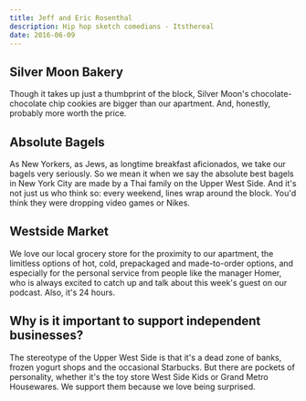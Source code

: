 ```yaml
---
title: Jeff and Eric Rosenthal
description: Hip hop sketch comedians - Itsthereal
date: 2016-06-09
---
```


## Silver Moon Bakery

Though it takes up just a thumbprint of the block, Silver Moon's chocolate-chocolate chip cookies are bigger than our apartment. And, honestly, probably more worth the price.

## Absolute Bagels

As New Yorkers, as Jews, as longtime breakfast aficionados, we take our bagels very seriously. So we mean it when we say the absolute best bagels in New York City are made by a Thai family on the Upper West Side. And it's not just us who think so: every weekend, lines wrap around the block. You'd think they were dropping video games or Nikes.

## Westside Market

We love our local grocery store for the proximity to our apartment, the limitless options of hot, cold, prepackaged and made-to-order options, and especially for the personal service from people like the manager Homer, who is always excited to catch up and talk about this week's guest on our podcast. Also, it's 24 hours.

## Why is it important to support independent businesses?

The stereotype of the Upper West Side is that it's a dead zone of banks, frozen yogurt shops and the occasional Starbucks. But there are pockets of personality, whether it's the toy store West Side Kids or Grand Metro Housewares. We support them because we love being surprised.

